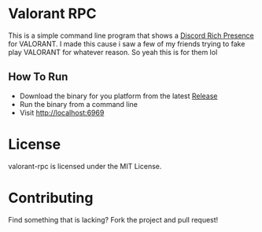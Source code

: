 # Valorant RPC

This is a simple command line program that shows a [Discord Rich Presence](https://discord.com/rich-presence) for VALORANT.
I made this cause i saw a few of my friends trying to fake play VALORANT for whatever reason. So yeah this is for them lol

## How To Run
- Download the binary for you platform from the latest [Release](https://github.com/amitojsingh366/valorant-rpc/releases)
- Run the binary from a command line
- Visit [http://localhost:6969](http://localhost:6969)

# License
valorant-rpc is licensed under the MIT License.

# Contributing
Find something that is lacking? Fork the project and pull request!